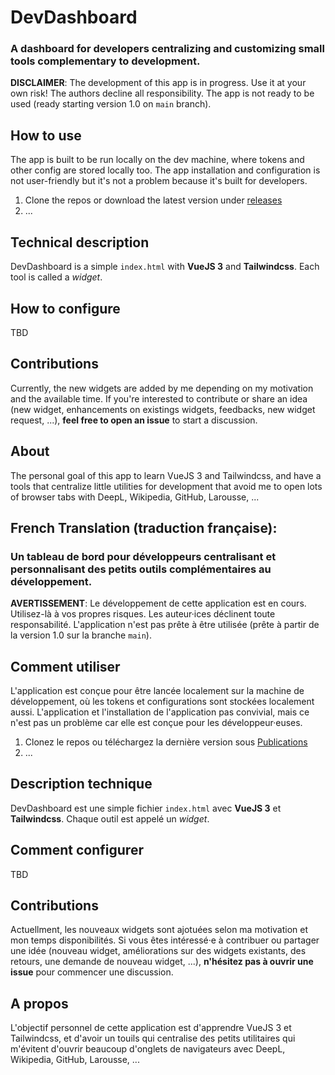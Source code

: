 # DevDashboard
### A dashboard for developers centralizing and customizing small tools complementary to development.

**DISCLAIMER**: The development of this app is in progress. Use it at your own risk! The authors decline all responsibility. The app is not ready to be used (ready starting version 1.0 on `main` branch).

## How to use
The app is built to be run locally on the dev machine, where tokens and other config are stored locally too. The app installation and configuration is not user-friendly but it's not a problem because it's built for developers.
1. Clone the repos or download the latest version under [releases](https://github.com/samuelroland/DevDashboard/releases)
1. ...

## Technical description
DevDashboard is a simple `index.html` with **VueJS 3** and **Tailwindcss**. Each tool is called a *widget*.

## How to configure
TBD

## Contributions
Currently, the new widgets are added by me depending on my motivation and the available time. If you're interested to contribute or share an idea (new widget, enhancements on existings widgets, feedbacks, new widget request, ...), **feel free to open an issue** to start a discussion.

## About
The personal goal of this app to learn VueJS 3 and Tailwindcss, and have a tools that centralize little utilities for development that avoid me to open lots of browser tabs with DeepL, Wikipedia, GitHub, Larousse, ...

## French Translation (traduction française):
### Un tableau de bord pour développeurs centralisant et personnalisant des petits outils complémentaires au développement.

**AVERTISSEMENT**: Le développement de cette application est en cours. Utilisez-là à vos propres risques. Les auteur·ices déclinent toute responsabilité. L'application n'est pas prête à être utilisée (prête à partir de la version 1.0 sur la branche `main`).

## Comment utiliser
L'application est conçue pour être lancée localement sur la machine de développement, où les tokens et configurations sont stockées localement aussi. L'application et l'installation de l'application pas convivial, mais ce n'est pas un problème car elle est conçue pour les développeur·euses.
1. Clonez le repos ou téléchargez la dernière version sous [Publications](https://github.com/samuelroland/DevDashboard/releases)
1. ...

## Description technique
DevDashboard est une simple fichier `index.html` avec **VueJS 3** et **Tailwindcss**. Chaque outil est appelé un *widget*.

## Comment configurer
TBD

## Contributions
Actuellment, les nouveaux widgets sont ajotuées selon ma motivation et mon temps disponibilités. Si vous êtes intéressé·e à contribuer ou partager une idée (nouveau widget, améliorations sur des widgets existants, des retours, une demande de nouveau widget, ...), **n'hésitez pas à ouvrir une issue** pour commencer une discussion.

## A propos
L'objectif personnel de cette application est d'apprendre VueJS 3 et Tailwindcss, et d'avoir un touils qui centralise des petits utilitaires qui m'évitent d'ouvrir beaucoup d'onglets de navigateurs avec DeepL, Wikipedia, GitHub, Larousse, ...
